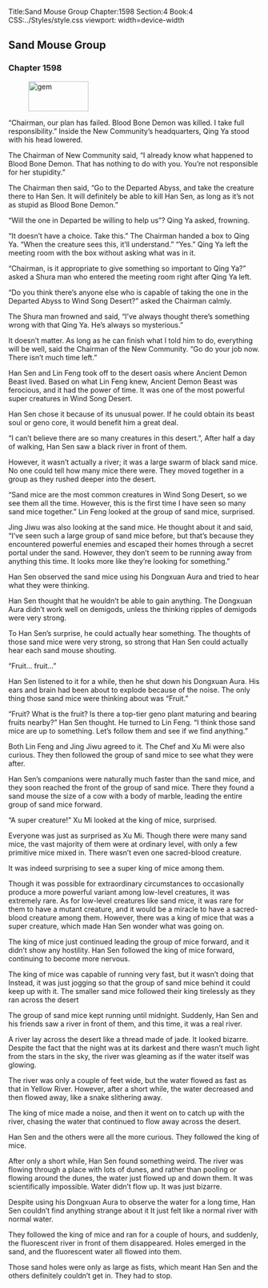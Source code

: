 Title:Sand Mouse Group 
Chapter:1598 
Section:4 
Book:4 
CSS:../Styles/style.css 
viewport: width=device-width
  
## Sand Mouse Group
### Chapter 1598
  
<figure>
	<img src="../Images/gem.gif" alt="gem" id="gem" width="120" height="60" />
</figure>
  

  
“Chairman, our plan has failed. Blood Bone Demon was killed. I take full responsibility.” Inside the New Community’s headquarters, Qing Ya stood with his head lowered.

The Chairman of New Community said, “I already know what happened to Blood Bone Demon. That has nothing to do with you. You’re not responsible for her stupidity.”

The Chairman then said, “Go to the Departed Abyss, and take the creature there to Han Sen. It will definitely be able to kill Han Sen, as long as it’s not as stupid as Blood Bone Demon.”

“Will the one in Departed be willing to help us”? Qing Ya asked, frowning.

“It doesn’t have a choice. Take this.” The Chairman handed a box to Qing Ya. “When the creature sees this, it’ll understand.” “Yes.” Qing Ya left the meeting room with the box without asking what was in it.

“Chairman, is it appropriate to give something so important to Qing Ya?” asked a Shura man who entered the meeting room right after Qing Ya left.

“Do you think there’s anyone else who is capable of taking the one in the Departed Abyss to Wind Song Desert?” asked the Chairman calmly.

The Shura man frowned and said, “I’ve always thought there’s something wrong with that Qing Ya. He’s always so mysterious.”

It doesn’t matter. As long as he can finish what I told him to do, everything will be well, said the Chairman of the New Community. “Go do your job now. There isn’t much time left.”

Han Sen and Lin Feng took off to the desert oasis where Ancient Demon Beast lived. Based on what Lin Feng knew, Ancient Demon Beast was ferocious, and it had the power of time. It was one of the most powerful super creatures in Wind Song Desert.

Han Sen chose it because of its unusual power. If he could obtain its beast soul or geno core, it would benefit him a great deal.

“I can’t believe there are so many creatures in this desert.”, After half a day of walking, Han Sen saw a black river in front of them.

However, it wasn’t actually a river; it was a large swarm of black sand mice. No one could tell how many mice there were. They moved together in a group as they rushed deeper into the desert.

“Sand mice are the most common creatures in Wind Song Desert, so we see them all the time. However, this is the first time I have seen so many sand mice together.” Lin Feng looked at the group of sand mice, surprised.

Jing Jiwu was also looking at the sand mice. He thought about it and said, “I’ve seen such a large group of sand mice before, but that’s because they encountered powerful enemies and escaped their homes through a secret portal under the sand. However, they don’t seem to be running away from anything this time. It looks more like they’re looking for something.”

Han Sen observed the sand mice using his Dongxuan Aura and tried to hear what they were thinking.

Han Sen thought that he wouldn’t be able to gain anything. The Dongxuan Aura didn’t work well on demigods, unless the thinking ripples of demigods were very strong.

To Han Sen’s surprise, he could actually hear something. The thoughts of those sand mice were very strong, so strong that Han Sen could actually hear each sand mouse shouting.

“Fruit… fruit…”

Han Sen listened to it for a while, then he shut down his Dongxuan Aura. His ears and brain had been about to explode because of the noise. The only thing those sand mice were thinking about was “Fruit.”

“Fruit? What is the fruit? Is there a top-tier geno plant maturing and bearing fruits nearby?” Han Sen thought. He turned to Lin Feng. “I think those sand mice are up to something. Let’s follow them and see if we find anything.”

Both Lin Feng and Jing Jiwu agreed to it. The Chef and Xu Mi were also curious. They then followed the group of sand mice to see what they were after.

Han Sen’s companions were naturally much faster than the sand mice, and they soon reached the front of the group of sand mice. There they found a sand mouse the size of a cow with a body of marble, leading the entire group of sand mice forward.

“A super creature!” Xu Mi looked at the king of mice, surprised.

Everyone was just as surprised as Xu Mi. Though there were many sand mice, the vast majority of them were at ordinary level, with only a few primitive mice mixed in. There wasn’t even one sacred-blood creature.

It was indeed surprising to see a super king of mice among them.

Though it was possible for extraordinary circumstances to occasionally produce a more powerful variant among low-level creatures, it was extremely rare. As for low-level creatures like sand mice, it was rare for them to have a mutant creature, and it would be a miracle to have a sacred-blood creature among them. However, there was a king of mice that was a super creature, which made Han Sen wonder what was going on.

The king of mice just continued leading the group of mice forward, and it didn’t show any hostility. Han Sen followed the king of mice forward, continuing to become more nervous.

The king of mice was capable of running very fast, but it wasn’t doing that Instead, it was just jogging so that the group of sand mice behind it could keep up with it. The smaller sand mice followed their king tirelessly as they ran across the desert

The group of sand mice kept running until midnight. Suddenly, Han Sen and his friends saw a river in front of them, and this time, it was a real river.

A river lay across the desert like a thread made of jade. It looked bizarre. Despite the fact that the night was at its darkest and there wasn’t much light from the stars in the sky, the river was gleaming as if the water itself was glowing.

The river was only a couple of feet wide, but the water flowed as fast as that in Yellow River. However, after a short while, the water decreased and then flowed away, like a snake slithering away.

The king of mice made a noise, and then it went on to catch up with the river, chasing the water that continued to flow away across the desert.

Han Sen and the others were all the more curious. They followed the king of mice.

After only a short while, Han Sen found something weird. The river was flowing through a place with lots of dunes, and rather than pooling or flowing around the dunes, the water just flowed up and down them. It was scientifically impossible. Water didn’t flow up. It was just bizarre.

Despite using his Dongxuan Aura to observe the water for a long time, Han Sen couldn’t find anything strange about it It just felt like a normal river with normal water.

They followed the king of mice and ran for a couple of hours, and suddenly, the fluorescent river in front of them disappeared. Holes emerged in the sand, and the fluorescent water all flowed into them.

Those sand holes were only as large as fists, which meant Han Sen and the others definitely couldn’t get in. They had to stop.